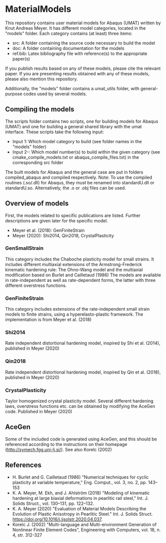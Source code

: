 # MaterialModels
This repository contains user material models for Abaqus (UMAT) written by Knut Andreas Meyer. 
It has different model categories, located in the "models" folder. Each category contains (at least) three items:
- src: A folder containing the source code necessary to build the model
- doc: A folder containing documentation for the models
- ref.bib: Latex bibliography file with reference(s) to the appropriate paper(s)

If you publish results based on any of these models, please cite the relevant paper. If you are presenting results obtained with any of these models, please also mention this repository. 

Additionally, the "models" folder contains a umat_utils folder, with general-purpose codes used by several models. 

## Compiling the models
The scripts folder contains two scripts, one for building models for Abaqus (UMAT) and one for building a general shared library with the umat interface. These scripts take the following input:
* Input 1: Which model category to build (see folder names in the "models" folder)
* Input 2-: Which model number(s) to build within the given category (see cmake_compile_models.txt or abaqus_compile_files.txt) in the corresponding src folder

The built models for Abaqus and the general case are put in folders compiled_abaqus and compiled respectively. 
Note: To use the compiled routines (.so/.dll) for Abaqus, they must be renamed into standardU.dll or standardU.so. Alternatively, the .o or .obj files can be used. 

## Overview of models
First, the models related to specific publications are listed. Further descriptions are given later for the specific model. 
* Meyer et al. (2018): GenFiniteStrain
* Meyer (2020): Shi2014, Qin2018, CrystalPlasticity

### GenSmallStrain
This category includes the Chaboche plasticity model for small strains. It includes different multiaxial extensions of the Armstrong-Frederick kinematic hardening rule: The Ohno-Wang model and the multiaxial modification based on Burlet and Cailletaud (1986)
The models are available in rate-independent as well as rate-dependent forms, the latter with three different overstress functions. 

### GenFiniteStrain
This category includes extensions of the rate-independent small strain models to finite strains, using a hyperelasto-plastic framework. The implementation is from Meyer et al. (2018)

### Shi2014
Rate independent distortional hardening model, inspired by Shi et al. (2014), published in Meyer (2020)

### Qin2018
Rate independent distortional hardening model, inspired by Qin et al. (2018), published in Meyer (2020)

### CrystalPlasticity
Taylor homogenized crystal plasticity model. Several different hardening laws, overstress functions etc. can be obtained by modifying the AceGen code. Published in Meyer (2020)

## AceGen
Some of the included code is generated using AceGen, and this should be referenced according to the instructions on their homepage (http://symech.fgg.uni-lj.si/). See also Korelc (2002)

## References
* H. Burlet and G. Cailletaud (1986) "Numerical techniques for cyclic plasticity at variable temperature," Eng. Comput., vol. 3, no. 2, pp. 143–153
* K. A. Meyer, M. Ekh, and J. Ahlström (2018) "Modeling of kinematic hardening at large biaxial deformations in pearlitic rail steel," Int. J. Solids Struct., vol. 130–131, pp. 122–132.
* K. A. Meyer (2020) "Evaluation of Material Models Describing the Evolution of Plastic Anisotropy in Pearlitic Steel." Int. J. Solids Struct. https://doi.org/10.1016/j.ijsolstr.2020.04.037. 
* Korelc J. (2002) "Multi-language and Multi-environment Generation of Nonlinear Finite Element Codes", Engineering with Computers, vol. 18, n. 4, str. 312-327